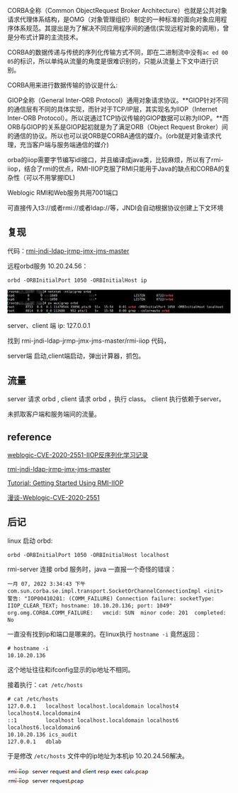 CORBA全称（Common ObjectRequest Broker Architecture）也就是公共对象请求代理体系结构，是OMG（对象管理组织）制定的一种标准的面向对象应用程序体系规范。其提出是为了解决不同应用程序间的通信(实现远程对象的调用)，曾是分布式计算的主流技术。

CORBA的数据传递与传统的序列化传输方式不同，即在二进制流中没有```ac ed 00 05```的标识，所以单纯从流量的角度是很难识别的，只能从流量上下文中进行识别。

CORBA用来进行数据传输的协议是什么:

GIOP全称（General Inter-ORB Protocol）通用对象请求协议。**GIOP针对不同的通信层有不同的具体实现，而针对于TCP/IP层，其实现名为IIOP（Internet Inter-ORB Protocol）。所以说通过TCP协议传输的GIOP数据可以称为IIOP。**而ORB与GIOP的关系是GIOP起初就是为了满足ORB（Object Request Broker）间的通信的协议。所以也可以说ORB是CORBA通信的媒介。(orb就是对象请求代理，充当客户端与服务端通信的媒介)

orba的iiop需要字节编写idl接口，并且编译成java类，比较麻烦，所以有了rmi-iiop，结合了rmi的优点，RMI-IIOP克服了RMI只能用于Java的缺点和CORBA的复杂性（可以不用掌握IDL)

Weblogic RMI和Web服务共用7001端口

可直接传入t3://或者rmi://或者ldap://等，JNDI会自动根据协议创建上下文环境

## 复现

代码：[rmi-jndi-ldap-jrmp-jmx-jms-master](https://github.com/longofo/rmi-jndi-ldap-jrmp-jmx-jms)

远程orbd服务 10.20.24.56：

	orbd -ORBInitialPort 1050 -ORBInitialHost ip

![](1.png)

server、client 端 ip: 127.0.0.1

找到 rmi-jndi-ldap-jrmp-jmx-jms-master/rmi-iiop 代码，

server端 启动,client端启动，弹出计算器，抓包。

## 流量

server 请求 orbd , client 请求 orbd ，执行 class。 client 执行依赖于server。

未抓取客户端和服务端间的流量。

## reference

[weblogic-CVE-2020-2551-IIOP反序列化学习记录](https://www.cnblogs.com/tr1ple/p/12483235.html)



[rmi-jndi-ldap-jrmp-jmx-jms-master](https://github.com/longofo/rmi-jndi-ldap-jrmp-jmx-jms)



[Tutorial: Getting Started Using RMI-IIOP](https://docs.oracle.com/javase/8/docs/technotes/guides/rmi-iiop/tutorial.html#7738)

[漫谈-Weblogic-CVE-2020-2551](https://blog.csdn.net/shuteer_xu/article/details/105885420)

## 后记

linux 启动 orbd:

	orbd -ORBInitialPort 1050 -ORBInitialHost localhost

rmi-server 连接 orbd 服务时，java 一直报一个奇怪的错误：

	一月 07, 2022 3:34:43 下午 com.sun.corba.se.impl.transport.SocketOrChannelConnectionImpl <init>
	警告: "IOP00410201: (COMM_FAILURE) Connection failure: socketType: IIOP_CLEAR_TEXT; hostname: 10.10.20.136; port: 1049"
	org.omg.CORBA.COMM_FAILURE:   vmcid: SUN  minor code: 201  completed: No

一直没有找到ip和端口是哪来的。在linux执行 ```hostname -i``` 竟然返回：

	# hostname -i
	10.10.20.136

这个地址往往和ifconfig显示的ip地址不相同。

接着执行：```cat /etc/hosts```

	# cat /etc/hosts
	127.0.0.1   localhost localhost.localdomain localhost4 localhost4.localdomain4
	::1         localhost localhost.localdomain localhost6 localhost6.localdomain6
	10.10.20.136 ics_audit
	127.0.0.1   dblab

于是修改 ```/etc/hosts``` 文件中的ip地址为本机ip 10.20.24.56解决。

![](2.png)


